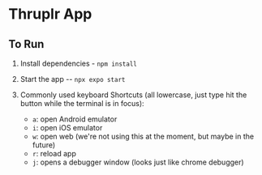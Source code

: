 # Thruplr App

## To Run
1. Install dependencies - `npm install`

2. Start the app -- `npx expo start`

3. Commonly used keyboard Shortcuts (all lowercase, just type hit the button while the terminal is in focus):
   - `a`: open Android emulator
   - `i`: open iOS emulator
   - `w`: open web (we're not using this at the moment, but maybe in the future)
   - `r`: reload app
   - `j`: opens a debugger window (looks just like chrome debugger)




